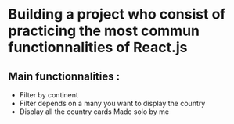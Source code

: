 # Building a project who consist of practicing the most commun functionnalities of React.js

## Main functionnalities : 
- Filter by continent
- Filter depends on a many you want to display the country
- Display all the country cards
Made solo by me